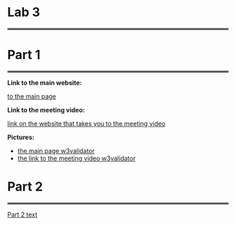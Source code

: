# Lab 3
<hr style="border:2px solid gray">

# Part 1
<hr style="border:2px solid gray">

**Link to the main website:**

[to the main page](https://terencetan1021.github.io/Lab2_Starter/)

**Link to the meeting video:**

[link on the website that takes you to the meeting video](https://terencetan1021.github.io/Lab2_Starter/meetingvid.html)

**Pictures:**
- [the main page w3validator](screenshots/main.png)
- [the link to the meeting video w3validator](screenshots/meetingvid.png)

# Part 2
<hr style="border:2px solid gray">

[Part 2 text](part2.txt)
